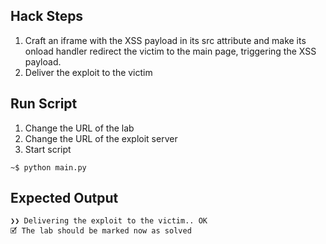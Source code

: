 ## Hack Steps

1. Craft an iframe with the XSS payload in its src attribute and make its onload handler redirect the victim to the main page, triggering the XSS payload.
2. Deliver the exploit to the victim

## Run Script

1. Change the URL of the lab
2. Change the URL of the exploit server
3. Start script

```
~$ python main.py
```

## Expected Output

```
❯❯ Delivering the exploit to the victim.. OK
🗹 The lab should be marked now as solved
```
